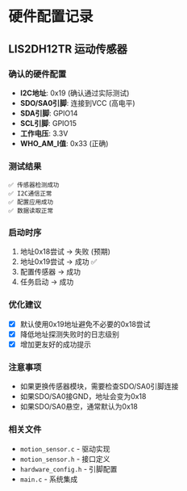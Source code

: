 # 硬件配置记录

## LIS2DH12TR 运动传感器

### 确认的硬件配置
- **I2C地址**: 0x19 (确认通过实际测试)
- **SDO/SA0引脚**: 连接到VCC (高电平)
- **SDA引脚**: GPIO14
- **SCL引脚**: GPIO15
- **工作电压**: 3.3V
- **WHO_AM_I值**: 0x33 (正确)

### 测试结果
```
✅ 传感器检测成功
✅ I2C通信正常
✅ 配置应用成功
✅ 数据读取正常
```

### 启动时序
1. 地址0x18尝试 → 失败 (预期)
2. 地址0x19尝试 → 成功 ✅
3. 配置传感器 → 成功
4. 任务启动 → 成功

### 优化建议
- [x] 默认使用0x19地址避免不必要的0x18尝试
- [x] 降低地址探测失败时的日志级别
- [x] 增加更友好的成功提示

### 注意事项
- 如果更换传感器模块，需要检查SDO/SA0引脚连接
- 如果SDO/SA0接GND，地址会变为0x18
- 如果SDO/SA0悬空，通常默认为0x18

### 相关文件
- `motion_sensor.c` - 驱动实现
- `motion_sensor.h` - 接口定义  
- `hardware_config.h` - 引脚配置
- `main.c` - 系统集成